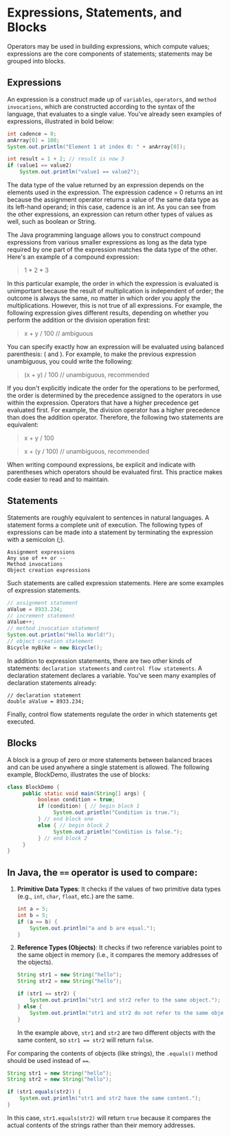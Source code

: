 # Expressions, Statements, and Blocks

Operators may be used in building expressions, which compute values; expressions are the core components of statements; statements may be grouped into blocks.

## Expressions

An expression is a construct made up of `variables`, `operators`, and `method invocations`, which are constructed according to the syntax of the language, that evaluates to a single value. You've already seen examples of expressions, illustrated in bold below:

``` java
int cadence = 0;
anArray[0] = 100;
System.out.println("Element 1 at index 0: " + anArray[0]);

int result = 1 + 2; // result is now 3
if (value1 == value2) 
    System.out.println("value1 == value2");
```

The data type of the value returned by an expression depends on the elements used in the expression. The expression cadence = 0 returns an int because the assignment operator returns a value of the same data type as its left-hand operand; in this case, cadence is an int. As you can see from the other expressions, an expression can return other types of values as well, such as boolean or String.

The Java programming language allows you to construct compound expressions from various smaller expressions as long as the data type required by one part of the expression matches the data type of the other. Here's an example of a compound expression:

 
> 1 * 2 * 3

In this particular example, the order in which the expression is evaluated is unimportant because the result of multiplication is independent of order; the outcome is always the same, no matter in which order you apply the multiplications. However, this is not true of all expressions. For example, the following expression gives different results, depending on whether you perform the addition or the division operation first:

> x + y / 100    // ambiguous

You can specify exactly how an expression will be evaluated using balanced parenthesis: ( and ). For example, to make the previous expression unambiguous, you could write the following:

 
> (x + y) / 100  // unambiguous, recommended

If you don't explicitly indicate the order for the operations to be performed, the order is determined by the precedence assigned to the operators in use within the expression. Operators that have a higher precedence get evaluated first. For example, the division operator has a higher precedence than does the addition operator. Therefore, the following two statements are equivalent:

> x + y / 100 


> x + (y / 100) // unambiguous, recommended

When writing compound expressions, be explicit and indicate with parentheses which operators should be evaluated first. This practice makes code easier to read and to maintain.

## Statements

Statements are roughly equivalent to sentences in natural languages. A statement forms a complete unit of execution. The following types of expressions can be made into a statement by terminating the expression with a semicolon (;).

    Assignment expressions
    Any use of ++ or --
    Method invocations
    Object creation expressions

Such statements are called expression statements. Here are some examples of expression statements.

``` java
// assignment statement
aValue = 8933.234;
// increment statement
aValue++;
// method invocation statement
System.out.println("Hello World!");
// object creation statement
Bicycle myBike = new Bicycle();
```

In addition to expression statements, there are two other kinds of statements: `declaration statements` and `control flow statements`. A declaration statement declares a variable. You've seen many examples of declaration statements already:

```
// declaration statement
double aValue = 8933.234;
```

Finally, control flow statements regulate the order in which statements get executed. 

## Blocks

A block is a group of zero or more statements between balanced braces and can be used anywhere a single statement is allowed. The following example, BlockDemo, illustrates the use of blocks:

``` java
class BlockDemo {
     public static void main(String[] args) {
          boolean condition = true;
          if (condition) { // begin block 1
               System.out.println("Condition is true.");
          } // end block one
          else { // begin block 2
               System.out.println("Condition is false.");
          } // end block 2
     }
}
```


## In Java, the `==` operator is used to compare:

1. **Primitive Data Types**: It checks if the values of two primitive data types (e.g., `int`, `char`, `float`, etc.) are the same.

   ```java
   int a = 5;
   int b = 5;
   if (a == b) {
       System.out.println("a and b are equal.");
   }
   ```

2. **Reference Types (Objects)**: It checks if two reference variables point to the same object in memory (i.e., it compares the memory addresses of the objects).

   ```java
   String str1 = new String("hello");
   String str2 = new String("hello");

   if (str1 == str2) {
       System.out.println("str1 and str2 refer to the same object.");
   } else {
       System.out.println("str1 and str2 do not refer to the same object.");
   }
   ```

   In the example above, `str1` and `str2` are two different objects with the same content, so `str1 == str2` will return `false`.

For comparing the contents of objects (like strings), the `.equals()` method should be used instead of `==`.

```java
String str1 = new String("hello");
String str2 = new String("hello");

if (str1.equals(str2)) {
    System.out.println("str1 and str2 have the same content.");
}
```

In this case, `str1.equals(str2)` will return `true` because it compares the actual contents of the strings rather than their memory addresses.